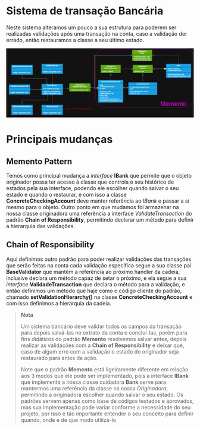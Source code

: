 # Sistema de transação Bancária

Neste sistema alteramos um pouco a sua estrutura para poderem ser realizadas validações após uma 
transação na conta, caso a validação der errado, então restauramos a classe a seu último estado.

![diagrama do projeto](Memento-ChainOfResponsibility.png)

# Principais mudanças

## Memento Pattern

Temos como principal mudança a *interface* **IBank** que permite que o objeto originador possa ter acesso
à classe que controla o seu histórico de estados pela sua interface, podendo ele escolher quando salvar o seu estado e quando 
o restaurar, e com isso a classe **ConcreteCheckingAccount** deve manter referência ao *IBank* e passar
a sí mesmo para o objeto. Outro ponto
em que mudamos foi armazenar na nossa classe originadora uma referência a interface *ValidateTransaction* do 
padrão **Chain of Responsibility**, permitindo declarar um método para definir a hierarquia das validações.

## Chain of Responsibility

Aqui definimos outro padrão para poder realizar validações das transações que serão feitas na conta 
cada validação específica segue a sua classe pai **BaseValidator** que mantém a referência ao próximo
handler da cadeia, inclusive declara um método capaz de setar o próximo, e ela segue a sua *interface*
**ValidadeTransaction** que declara o método para a validação, e então definimos um método que haje
como o código cliente do padrão, chamado **setValidationHierarchy()** na classe **ConcreteCheckingAccount**
e com isso definimos a hierarquia da cadeia.


>**Nota**
> 
> Um sistema bancário deve validar todos os campos da transação para depois salvá-las no extrato da conta
> e concluí-las, porém para fins didáticos do padrão **Memento** resolvemos salvar antes, depois 
> realizar as validações com a **Chain of Responsibility** e deixar que, caso de algum erro com a validação
> o estado do originador seja restaurado para antes da ação.
> 
> Note que o padrão **Memento** está ligeiramente diferente em relação aos 3 modos que ele pode ser implementado, 
> pois a interface **IBank** que implementa a nossa classe cuidadora **Bank** serve para mantermos uma
> referência da classe na nossa *Originadora*, permitindo a originadora escolher quando salvar o seu estado.
> Os padrões servem apenas como base de códigos testados e aprovados, mas sua implementação pode variar
> conforme a necessidade do seu projeto, por isso é tão importante entender o seu conceito para definir quando,
> onde e de que modo utilizá-lo